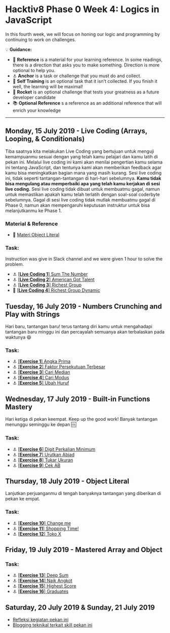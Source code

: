 # Hacktiv8 Phase 0 Week 4: Logics in JavaScript

In this fourth week, we will focus on honing our logic and programming by continuing to work on challenges.

:bulb: **Guidance:**
- :notebook_with_decorative_cover: **Reference** is a material for your learning reference. In some readings, there is a direction that asks you to make something. Direction is more optional to help you.
- :anchor: **Anchor** is a task or challenge that you must do and collect.
- 💪 **Self Training** is an optional task that it isn't collected. If you finish it well, the learning will be maximal!
- :rocket: **Rocket** is an optional challenge that tests your greatness as a future developer candidate
- :books: **Optional Reference** s a reference as an additional reference that will enrich your knowledge
---

## Monday, 15 July 2019 - Live Coding (Arrays, Looping, & Conditionals)

Tiba saatnya kita melakukan Live Coding yang bertujuan untuk menguji kemampuanmu sesuai dengan yang telah kamu pelajari dan kamu latih di pekan ini. Melalui live coding ini kami akan menilai pengertian kamu selama ini tentang JavaScript, dan tentunya kami akan memberikan feedback agar kamu bisa meningkatkan bagian mana yang masih kurang. Sesi live coding ini, tidak seperti tantangan-tantangan di hari-hari sebelumnya. **Kamu tidak bisa mengulang atau memperbaiki apa yang telah kamu kerjakan di sesi live coding.** Sesi live coding tidak dibuat untuk membuatmu gagal, namun untuk memastikan apakah kamu telah terlatih dengan soal-soal coderbyte sebelumnya. Gagal di sesi live coding tidak mutlak membuatmu gagal di Phase 0, namun akan mempengaruhi keputusan instruktur untuk bisa melanjutkanmu ke Phase 1.

### Material & Reference
- :notebook_with_decorative_cover:
[Materi Object Literal](/modules/js-object-literal.md)

### Task:
Instruction was give in Slack channel and we were given 1 hour to solve the problem.
- :anchor:
[[**Live Coding 1**] Sum The Number](https://github.com/andreassosilo/hacktiv8/blob/master/phase0/week4/livecoding-1.js)
- :anchor:
[[**Live Coding 2**] American Got Talent](https://github.com/andreassosilo/hacktiv8/blob/master/phase0/week4/livecoding-2.js)
- :anchor:
[[**Live Coding 3**] Richest Group](https://github.com/andreassosilo/hacktiv8/blob/master/phase0/week4/livecoding-3.js)
- :rocket:
[[**Live Coding 4**] Richest Group Dynamic](https://github.com/andreassosilo/hacktiv8/blob/master/phase0/week4/livecoding-4.js)

## Tuesday, 16 July 2019 - Numbers Crunching and Play with Strings
Hari baru, tantangan baru! terus tantang diri kamu untuk mengahadapi tantangan baru minggu ini dan percayalah semuanya akan terbalaskan pada waktunya :smile:

### Task:
- :anchor:
[[**Exercise 1**] Angka Prima](https://github.com/andreassosilo/hacktiv8/blob/master/phase0/week4/exercise-1.js)
- :anchor:
[[**Exercise 2**] Faktor Persekutuan Terbesar](https://github.com/andreassosilo/hacktiv8/blob/master/phase0/week4/exercise-2.js)
- :anchor:
[[**Exercise 3**] Cari Median](https://github.com/andreassosilo/hacktiv8/blob/master/phase0/week4/exercise-3.js)
- :anchor:
[[**Exercise 4**] Cari Modus](https://github.com/andreassosilo/hacktiv8/blob/master/phase0/week4/exercise-4.js)
- :anchor:
[[**Exercise 5**] Ubah Huruf](https://github.com/andreassosilo/hacktiv8/blob/master/phase0/week4/exercise-5.js)

## Wednesday, 17 July 2019 - Built-in Functions Mastery
Hari ketiga di pekan keempat. Keep up the good work! Banyak tantangan menunggu seminggu ke depan :cool:

### Task:
- :anchor:
[[**Exercise 6**] Digit Perkalian Minimum](https://github.com/andreassosilo/hacktiv8/blob/master/phase0/week4/exercise-6.js)
- :anchor:
[[**Exercise 7**] Urutkan Abjad](https://github.com/andreassosilo/hacktiv8/blob/master/phase0/week4/exercise-7.js)
- :anchor:
[[**Exercise 8**] Tukar Ukuran](https://github.com/andreassosilo/hacktiv8/blob/master/phase0/week4/exercise-8.js)
- :anchor:
[[**Exercise 9**] Cek AB](https://github.com/andreassosilo/hacktiv8/blob/master/phase0/week4/exercise-9.js)

## Thursday, 18 July 2019 - Object Literal
Lanjutkan perjuanganmu di tengah banyaknya tantangan yang diberikan di pekan ke empat.

### Task:
- :anchor:
[[**Exercise 10**] Change me](https://github.com/andreassosilo/hacktiv8/blob/master/phase0/week4/exercise-10.js)
- :anchor:
[[**Exercise 11**] Shopping Time!](https://github.com/andreassosilo/hacktiv8/blob/master/phase0/week4/exercise-11.js)
- :anchor:
[[**Exercise 12**] Toko X](https://github.com/andreassosilo/hacktiv8/blob/master/phase0/week4/exercise-12.js)


## Friday, 19 July 2019 - Mastered Array and Object
### Task:
- :anchor: [[**Exercise 13**] Deep Sum](https://github.com/andreassosilo/hacktiv8/blob/master/phase0/week4/exercise-13.js)
- :anchor: [[**Exercise 14**] Naik Angkot](https://github.com/andreassosilo/hacktiv8/blob/master/phase0/week4/exercise-14.js)
- :anchor: [[**Exercise 15**] Highest Score](https://github.com/andreassosilo/hacktiv8/blob/master/phase0/week4/exercise-15.js)
- :anchor: [[**Exercise 16**] Graduates](https://github.com/andreassosilo/hacktiv8/blob/master/phase0/week4/exercise-16.js)

## Saturday, 20 July 2019 & Sunday, 21 July 2019

- [Refleksi kegiatan pekan ini](https://github.com/hacktiv8/phase-0-activities/blob/master/modules/reflection.md)
- [Blogging teknikal terkait skill pekan ini](https://github.com/hacktiv8/phase-0-activities/blob/master/modules/blog.md)
